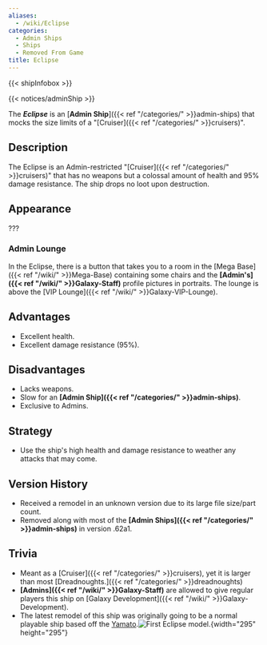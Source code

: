 ```yaml
---
aliases:
  - /wiki/Eclipse
categories:
  - Admin Ships
  - Ships
  - Removed From Game
title: Eclipse
---
```


{{< shipInfobox >}}

{{< notices/adminShip >}}

The **_Eclipse_** is an [**Admin Ship**]({{< ref "/categories/" >}}admin-ships) that mocks the size limits of a "[Cruiser]({{< ref "/categories/" >}}cruisers)".

## Description

The Eclipse is an Admin-restricted "[Cruiser]({{< ref "/categories/" >}}cruisers)" that has no weapons but a colossal amount of health and 95% damage resistance. The ship drops no loot upon destruction.

## Appearance

???

### Admin Lounge

In the Eclipse, there is a button that takes you to a room in the [Mega Base]({{< ref "/wiki/" >}}Mega-Base) containing some chairs and the **[Admin's]({{< ref "/wiki/" >}}Galaxy-Staff)** profile pictures in portraits. The lounge is above the [VIP Lounge]({{< ref "/wiki/" >}}Galaxy-VIP-Lounge).

## Advantages

- Excellent health.
- Excellent damage resistance (95%).

## Disadvantages

- Lacks weapons.
- Slow for an **[Admin Ship]({{< ref "/categories/" >}}admin-ships)**.
- Exclusive to Admins.

## Strategy

- Use the ship's high health and damage resistance to weather any attacks that may come.

## Version History

- Received a remodel in an unknown version due to its large file size/part count.
- Removed along with most of the **[Admin Ships]({{< ref "/categories/" >}}admin-ships)** in version .62a1.

## Trivia

- Meant as a [Cruiser]({{< ref "/categories/" >}}cruisers), yet it is larger than most [Dreadnoughts.]({{< ref "/categories/" >}}dreadnoughts)
- **[Admins]({{< ref "/wiki/" >}}Galaxy-Staff)** are allowed to give regular players this ship on [Galaxy Development]({{< ref "/wiki/" >}}Galaxy-Development).
- The latest remodel of this ship was originally going to be a normal playable ship based off the [Yamato](https://en.wikipedia.org/wiki/Japanese_battleship_Yamato).![First
Eclipse model.](Eclipse.png "First Eclipse model."){width="295" height="295"}
